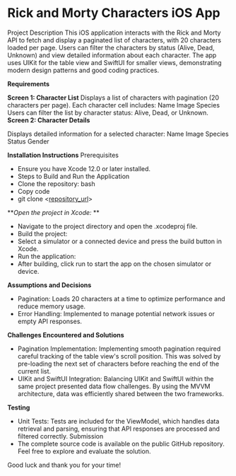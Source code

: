 # Rick and Morty Characters iOS App
Project Description
This iOS application interacts with the Rick and Morty API to fetch and display a paginated list of characters, with 20 characters loaded per page. Users can filter the characters by status (Alive, Dead, Unknown) and view detailed information about each character. The app uses UIKit for the table view and SwiftUI for smaller views, demonstrating modern design patterns and good coding practices.

**Requirements**

**Screen 1: Character List**
Displays a list of characters with pagination (20 characters per page).
Each character cell includes:
Name
Image
Species
Users can filter the list by character status: Alive, Dead, or Unknown.
**Screen 2: Character Details**


Displays detailed information for a selected character:
Name
Image
Species
Status
Gender

**Installation Instructions**
Prerequisites
- Ensure you have Xcode 12.0 or later installed.
- Steps to Build and Run the Application
- Clone the repository:
bash
- Copy code
- git clone <[repository_url](https://github.com/Arusey/Rick-and-Morty-App)>

***Open the project in Xcode:*
**
- Navigate to the project directory and open the .xcodeproj file.
- Build the project:
- Select a simulator or a connected device and press the build button in Xcode.
- Run the application:
- After building, click run to start the app on the chosen simulator or device.

  
**Assumptions and Decisions**

- Pagination: Loads 20 characters at a time to optimize performance and reduce memory usage.
- Error Handling: Implemented to manage potential network issues or empty API responses.


**Challenges Encountered and Solutions**

- Pagination Implementation: Implementing smooth pagination required careful tracking of the table view's scroll position. This was solved by pre-loading the next set of characters before reaching the end of the current list.
- UIKit and SwiftUI Integration: Balancing UIKit and SwiftUI within the same project presented data flow challenges. By using the MVVM architecture, data was efficiently shared between the two frameworks.

**Testing**

- Unit Tests: Tests are included for the ViewModel, which handles data retrieval and parsing, ensuring that API responses are processed and filtered correctly.
Submission
- The complete source code is available on the public GitHub repository. Feel free to explore and evaluate the solution.

Good luck and thank you for your time!
